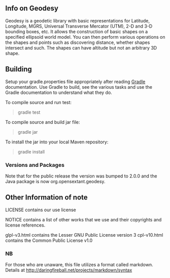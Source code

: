 ## Info on Geodesy ##

Geodesy is a geodetic library with basic representations for Latitude, Longitude, 
MGRS, Universal Transverse Mercator (UTM), 2-D and 3-D bounding boxes, etc.
It allows the construction of basic shapes on a specified ellipsoid world model.
You can then perform various operations on the shapes and points 
such as discovering distance, whether shapes intersect and such. The shapes can have altitude
but not an arbitrary 3D shape.

## Building ##

Setup your gradle.properties file appropriately after reading [Gradle](http://www.gradle.org/) documentation.
Use Gradle to build, see the various tasks and use the Gradle documentation to understand what they do.

To compile source and run test:
 > gradle test

To compile source and build jar file:
 > gradle jar
 
To install the jar into your local Maven repository:
 > gradle install

### Versions and Packages ###

Note that for the public release the version was bumped to 2.0.0 and the Java package
is now org.opensextant.geodesy.

## Other Information of note ##

LICENSE contains our use license

NOTICE contains a list of other works that we use and their copyrights and license references.

glpl-v3.html contains the Lesser GNU Public License version 3
cpl-v10.html contains the Common Public License v1.0

### NB ###

For those who are unaware, this file utilizes a format called markdown. Details at http://daringfireball.net/projects/markdown/syntax